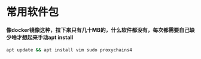 # 常用软件包

#### 像docker镜像这种，拉下来只有几十MB的，什么软件都没有，每次都需要自己缺少啥才想起来手动apt install

```sh
apt update && apt install vim sudo proxychains4
```
